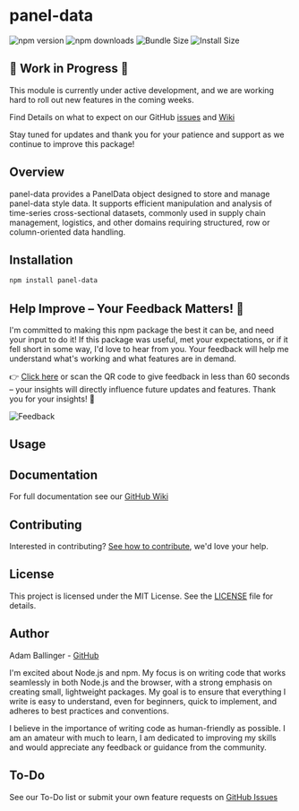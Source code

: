 # panel-data

![npm version](https://img.shields.io/npm/v/panel-data.svg)
![npm downloads](https://img.shields.io/npm/dt/panel-data.svg)
![Bundle Size](https://img.shields.io/bundlephobia/min/panel-data.svg)
![Install Size](https://packagephobia.com/badge?p=panel-data)

## 🚧 Work in Progress 🚧

This module is currently under active development, and we are working hard to roll out new features in the coming weeks.

Find Details on what to expect on our GitHub [issues](https://github.com/adam-ballinger/panel-data/issues) and [Wiki](https://github.com/adam-ballinger/panel-data/wiki)

Stay tuned for updates and thank you for your patience and support as we continue to improve this package!

## Overview

panel-data provides a PanelData object designed to store and manage panel-data style data. It supports efficient manipulation and analysis of time-series cross-sectional datasets, commonly used in supply chain management, logistics, and other domains requiring structured, row or column-oriented data handling.

## Installation

```bash
npm install panel-data
```

## Help Improve – Your Feedback Matters! 🚀
I'm committed to making this npm package the best it can be, and need your input to do it! If this package was useful, met your expectations, or if it fell short in some way, I'd love to hear from you. Your feedback will help me understand what's working and what features are in demand.

👉 [Click here](https://tinyurl.com/4hm58xc2) or scan the QR code to give feedback in less than 60 seconds – your insights will directly influence future updates and features. Thank you for your insights! 🙌

![Feedback](https://api.qrserver.com/v1/create-qr-code/?size=150x150&data=tinyurl.com/4hm58xc2&margin=10)

## Usage


## Documentation
For full documentation see our [GitHub Wiki](https://github.com/adam-ballinger/panel-data/wiki/documentaion)


## Contributing
Interested in contributing? [See how to contribute](https://github.com/adam-ballinger/panel-data/wiki/Contributing), we'd love your help.

## License

This project is licensed under the MIT License. See the [LICENSE](LICENSE) file for details.

## Author

Adam Ballinger - [GitHub](https://github.com/adam-ballinger)

I'm excited about Node.js and npm. My focus is on writing code that works seamlessly in both Node.js and the browser, with a strong emphasis on creating small, lightweight packages. My goal is to ensure that everything I write is easy to understand, even for beginners, quick to implement, and adheres to best practices and conventions.

I believe in the importance of writing code as human-friendly as possible. I am an amateur with much to learn, I am dedicated to improving my skills and would appreciate any feedback or guidance from the community.

## To-Do
See our To-Do list or submit your own feature requests on [GitHub Issues](https://github.com/adam-ballinger/panel-data/issues)


